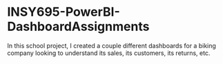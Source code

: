 # INSY695-PowerBI-DashboardAssignments
In this school project, I created a couple different dashboards for a biking company looking to understand its sales, its customers, its returns, etc.
